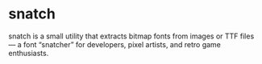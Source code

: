 # snatch
snatch is a small utility that extracts bitmap fonts from images or TTF files — a font “snatcher” for developers, pixel artists, and retro game enthusiasts.
